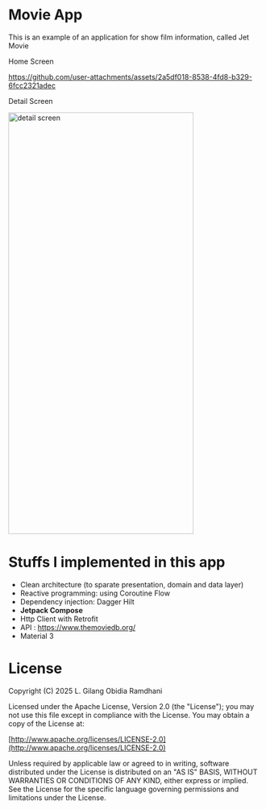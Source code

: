 # Movie App

This is an example of an application for show film information, called Jet Movie

Home Screen

https://github.com/user-attachments/assets/2a5df018-8538-4fd8-b329-6fcc2321adec

Detail Screen

<img width="367" height="837" alt="detail screen" src="https://github.com/user-attachments/assets/561f5cc3-a5d1-4be1-8f18-c1345aeb2dcc" />

# Stuffs I implemented in this app
- Clean architecture (to sparate presentation, domain and data layer)
- Reactive programming: using Coroutine Flow
- Dependency injection: Dagger Hilt
- **Jetpack Compose**
- Http Client with Retrofit
- API : https://www.themoviedb.org/
- Material 3

# License
Copyright (C) 2025 L. Gilang Obidia Ramdhani

Licensed under the Apache License, Version 2.0 (the "License"); you may not use this file except in compliance with the License. You may obtain a copy of the License at:

[http://www.apache.org/licenses/LICENSE-2.0](http://www.apache.org/licenses/LICENSE-2.0)

Unless required by applicable law or agreed to in writing, software distributed under the License is distributed on an "AS IS" BASIS, WITHOUT WARRANTIES OR CONDITIONS OF ANY KIND, either express or implied. See the License for the specific language governing permissions and limitations under the License.
